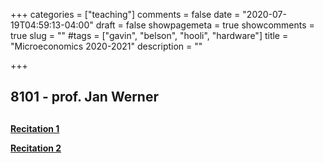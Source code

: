 +++
categories = ["teaching"]
comments = false
date = "2020-07-19T04:59:13-04:00"
draft = false
showpagemeta = true
showcomments = true
slug = ""
#tags = ["gavin", "belson", "hooli", "hardware"]
title = "Microeconomics 2020-2021"
description = ""





+++

##  8101 - prof. Jan Werner <h2> 
**[Recitation 1](/book.pdf)**
  
**[Recitation 2](/Learninginnetworks.pdf)**
  

